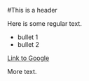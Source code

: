 #This is a header

Here is some regular text.

* bullet 1
* bullet 2

[Link to Google](http://www.google.com)

More text.